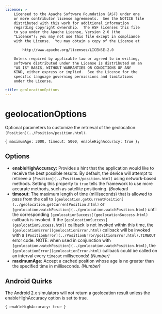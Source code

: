 ```yaml
---
license: >
    Licensed to the Apache Software Foundation (ASF) under one
    or more contributor license agreements.  See the NOTICE file
    distributed with this work for additional information
    regarding copyright ownership.  The ASF licenses this file
    to you under the Apache License, Version 2.0 (the
    "License"); you may not use this file except in compliance
    with the License.  You may obtain a copy of the License at

        http://www.apache.org/licenses/LICENSE-2.0

    Unless required by applicable law or agreed to in writing,
    software distributed under the License is distributed on an
    "AS IS" BASIS, WITHOUT WARRANTIES OR CONDITIONS OF ANY
    KIND, either express or implied.  See the License for the
    specific language governing permissions and limitations
    under the License.

title: geolocationOptions
---
```


geolocationOptions
==================

Optional parameters to customize the retrieval of the geolocation
`[Position](../Position/position.html)`.

    { maximumAge: 3000, timeout: 5000, enableHighAccuracy: true };

Options
-------

- __enableHighAccuracy:__ Provides a hint that the application would like to receive the best possible results. By default, the device will attempt to retrieve a `[Position](../Position/position.html)` using network-based methods. Setting this property to `true` tells the framework to use more accurate methods, such as satellite positioning. _(Boolean)_
- __timeout:__ The maximum length of time (milliseconds) that is allowed to pass from the call to `[geolocation.getCurrentPosition](../geolocation.getCurrentPosition.html)` or `[geolocation.watchPosition](../geolocation.watchPosition.html)` until the corresponding `[geolocationSuccess](geolocationSuccess.html)` callback is invoked. If the `[geolocationSuccess](geolocationSuccess.html)` callback is not invoked within this time, the `[geolocationError](geolocationError.html)` callback will be invoked with a `[PositionError](../PositionError/positionError.html).TIMEOUT` error code. NOTE: when used in conjunction with `[geolocation.watchPosition](../geolocation.watchPosition.html)`, the `[geolocationError](geolocationError.html)` callback could be called on an interval every `timeout` milliseconds! _(Number)_
- __maximumAge:__ Accept a cached position whose age is no greater than the specified time in milliseconds. _(Number)_

Android Quirks
--------------

The Android 2.x simulators will not return a geolocation result unless the enableHighAccuracy option is set to true.

    { enableHighAccuracy: true }


